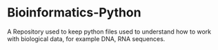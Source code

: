 # Bioinformatics-Python

A Repository used to keep python files used to understand how to work with biological data, for example DNA, RNA sequences.
